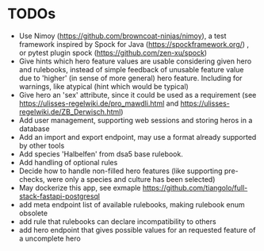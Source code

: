 [//]: # (TODO work on those TODOs)

# TODOs

* Use Nimoy (https://github.com/browncoat-ninjas/nimoy), a test framework inspired by Spock for Java (https://spockframework.org/)
  , or pytest plugin spock (https://github.com/zen-xu/spock)
* Give hints which hero feature values are usable considering given hero and rulebooks, instead of simple feedback of unusable
  feature value due to 'higher' (in sense of more general) hero feature. Including for warnings, like atypical (hint which would
  be typical)
* Give hero an 'sex' attribute, since it could be used as a requirement (see https://ulisses-regelwiki.de/pro_mawdli.html
  and https://ulisses-regelwiki.de/ZB_Derwisch.html)
* Add user management, supporting web sessions and storing heros in a database
* Add an import and export endpoint, may use a format already supported by other tools
* Add species 'Halbelfen' from dsa5 base rulebook.
* Add handling of optional rules
* Decide how to handle non-filled hero features (like supporting pre-checks, were only a species and culture has been selected)
* May dockerize this app, see exmaple https://github.com/tiangolo/full-stack-fastapi-postgresql
* add meta endpoint list of available rulebooks, making rulebook enum obsolete
* add rule that rulebooks can declare incompatibility to others
* add hero endpoint that gives possible values for an requested feature of a uncomplete hero
